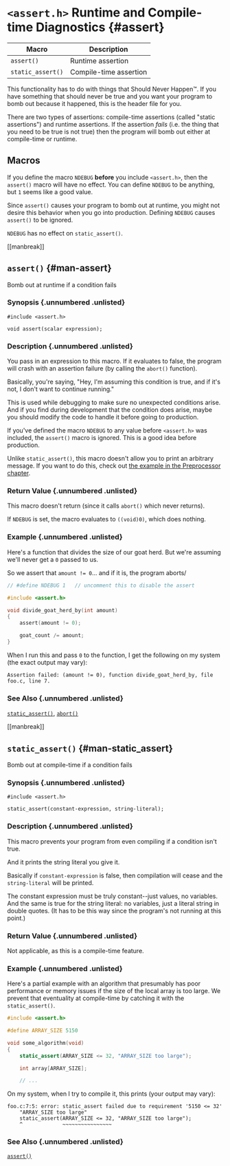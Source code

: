 <!-- Beej's guide to C

# vim: ts=4:sw=4:nosi:et:tw=72
-->

# `<assert.h>` Runtime and Compile-time Diagnostics {#assert}

|Macro|Description|
|--------|----------------------|
|`assert()`|Runtime assertion|
|`static_assert()`|Compile-time assertion|

This functionality has to do with things that Should Never Happen™. If
you have something that should never be true and you want your program
to bomb out because it happened, this is the header file for you.

There are two types of assertions: compile-time assertions (called
"static assertions") and runtime assertions. If the assertion _fails_
(i.e. the thing that you need to be true is not true) then the program
will bomb out either at compile-time or runtime.

## Macros

If you define the macro `NDEBUG` **before** you include `<assert.h>`,
then the `assert()` macro will have no effect. You can define `NDEBUG`
to be anything, but `1` seems like a good value.

Since `assert()` causes your program to bomb out at runtime, you might
not desire this behavior when you go into production. Defining `NDEBUG`
causes `assert()` to be ignored.

`NDEBUG` has no effect on `static_assert()`.

[[manbreak]]
## `assert()` {#man-assert}

Bomb out at runtime if a condition fails

### Synopsis {.unnumbered .unlisted}

``` {.c}
#include <assert.h>

void assert(scalar expression);
```

### Description {.unnumbered .unlisted}

You pass in an expression to this macro. If it evaluates to false, the
program will crash with an assertion failure (by calling the `abort()`
function).

Basically, you're saying, "Hey, I'm assuming this condition is true, and
if it's not, I don't want to continue running."

This is used while debugging to make sure no unexpected conditions
arise. And if you find during development that the condition does arise,
maybe you should modify the code to handle it before going to
production.

If you've defined the macro `NDEBUG` to any value before `<assert.h>`
was included, the `assert()` macro is ignored. This is a good idea
before production.

Unlike `static_assert()`, this macro doesn't allow you to print an
arbitrary message. If you want to do this, check out [the example in the
Preprocessor chapter](#my-assert).

### Return Value {.unnumbered .unlisted}

This macro doesn't return (since it calls `abort()` which never
returns).

If `NDEBUG` is set, the macro evaluates to `((void)0)`, which does
nothing.

### Example {.unnumbered .unlisted}

Here's a function that divides the size of our goat herd. But we're
assuming we'll never get a `0` passed to us.

So we assert that `amount != 0`... and if it is, the program aborts/

``` {.c .numberLines}
// #define NDEBUG 1   // uncomment this to disable the assert

#include <assert.h>

void divide_goat_herd_by(int amount)
{
    assert(amount != 0);

    goat_count /= amount;
}
```

When I run this and pass `0` to the function, I get the following on my
system (the exact output may vary):

```
Assertion failed: (amount != 0), function divide_goat_herd_by, file foo.c, line 7.
```

### See Also {.unnumbered .unlisted}

[`static_assert()`](#man-static_assert),
[`abort()`](#man-abort)

[[manbreak]]
## `static_assert()` {#man-static_assert}

Bomb out at compile-time if a condition fails

### Synopsis {.unnumbered .unlisted}

``` {.c}
#include <assert.h>

static_assert(constant-expression, string-literal);
```

### Description {.unnumbered .unlisted}

This macro prevents your program from even compiling if a condition
isn't true.

And it prints the string literal you give it.

Basically if `constant-expression` is false, then compilation will cease
and the `string-literal` will be printed.

The constant expression must be truly constant--just values, no
variables. And the same is true for the string literal: no variables,
just a literal string in double quotes. (It has to be this way since
the program's not running at this point.)

### Return Value {.unnumbered .unlisted}

Not applicable, as this is a compile-time feature.

### Example {.unnumbered .unlisted}

Here's a partial example with an algorithm that presumably has poor
performance or memory issues if the size of the local array is too
large. We prevent that eventuality at compile-time by catching it with
the `static_assert()`.

``` {.c .numberLines}
#include <assert.h>

#define ARRAY_SIZE 5150

void some_algorithm(void)
{
    static_assert(ARRAY_SIZE <= 32, "ARRAY_SIZE too large");

    int array[ARRAY_SIZE];

    // ...
```

On my system, when I try to compile it, this prints (your output may vary):

```
foo.c:7:5: error: static_assert failed due to requirement '5150 <= 32'
    "ARRAY_SIZE too large"
    static_assert(ARRAY_SIZE <= 32, "ARRAY_SIZE too large");
    ^             ~~~~~~~~~~~~~~~~
```

### See Also {.unnumbered .unlisted}

[`assert()`](#man-assert)

<!--
[[manbreak]]
## `example()` `example()` `example()` {#man-example}

### Synopsis {.unnumbered .unlisted}

``` {.c}
```

### Description {.unnumbered .unlisted}

### Return Value {.unnumbered .unlisted}

### Example {.unnumbered .unlisted}

``` {.c .numberLines}
```

### See Also {.unnumbered .unlisted}

[`example()`](#man-example),
-->